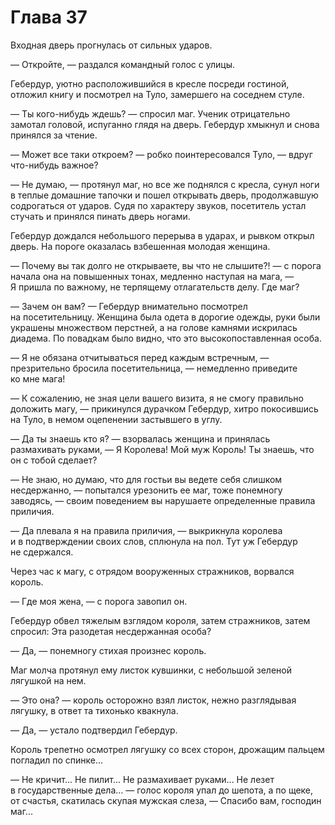 # Глава 37

Входная дверь прогнулась от сильных ударов.

— Откройте, — раздался командный голос с улицы.

Гебердур, уютно расположившийся в кресле посреди гостиной, отложил книгу и посмотрел на Туло, замершего на соседнем стуле.

— Ты кого-нибудь ждешь? — спросил маг. Ученик отрицательно замотал головой, испуганно глядя на дверь. Гебердур хмыкнул и снова принялся за чтение.

— Может все таки откроем? — робко поинтересовался Туло, — вдруг что-нибудь важное?

— Не думаю, — протянул маг, но все же поднялся с кресла, сунул ноги в теплые домашние тапочки и пошел открывать дверь, продолжавшую содрогаться от ударов. Судя по характеру звуков, посетитель устал стучать и принялся пинать дверь ногами.

Гебердур дождался небольшого перерыва в ударах, и рывком открыл дверь. На пороге оказалась взбешенная молодая женщина.

— Почему вы так долго не открываете, вы что не слышите?! — с порога начала она на повышенных тонах, медленно наступая на мага, — Я пришла по важному, не терпящему отлагательств делу. Где маг?

— Зачем он вам? — Гебердур внимательно посмотрел на посетительницу. Женщина была одета в дорогие одежды, руки были украшены множеством перстней, а на голове камнями искрилась диадема. По повадкам было видно, что это высокопоставленная особа.

— Я не обязана отчитываться перед каждым встречным, — презрительно бросила посетительница, — немедленно приведите ко мне мага!

— К сожалению, не зная цели вашего визита, я не смогу правильно доложить магу, — прикинулся дурачком Гебердур, хитро покосившись на Туло, в немом оцепенении застывшего в углу.

— Да ты знаешь кто я? — взорвалась женщина и принялась размахивать руками, — Я Королева! Мой муж Король! Ты знаешь, что он с тобой сделает?

— Не знаю, но думаю, что для гостьи вы ведете себя слишком несдержанно, — попытался урезонить ее маг, тоже понемногу заводясь, — своим поведением вы нарушаете определенные правила приличия.

— Да плевала я на правила приличия, — выкрикнула королева и в подтверждении своих слов, сплюнула на пол. Тут уж Гебердур не сдержался.

Через час к магу, с отрядом вооруженных стражников, ворвался король.

— Где моя жена, — с порога завопил он.

Гебердур обвел тяжелым взглядом короля, затем стражников, затем спросил: Эта разодетая несдержанная особа?

— Да, — понемногу стихая произнес король.

Маг молча протянул ему листок кувшинки, с небольшой зеленой лягушкой на нем.

— Это она? — король осторожно взял листок, нежно разглядывая лягушку, в ответ та тихонько квакнула.

— Да, — устало подтвердил Гебердур.

Король трепетно осмотрел лягушку со всех сторон, дрожащим пальцем погладил по спинке...

— Не кричит... Не пилит... Не размахивает руками... Не лезет в государственные дела... — голос короля упал до шепота, а по щеке, от счастья, скатилась скупая мужская слеза, — Спасибо вам, господин маг...


